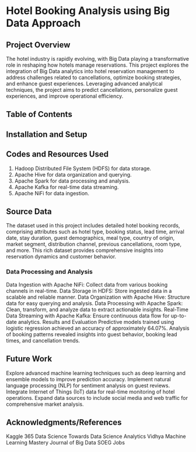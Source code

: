# Hotel Booking Analysis using Big Data Approach

## Project Overview

The hotel industry is rapidly evolving, with Big Data playing a transformative role in reshaping how hotels manage reservations. This project explores the integration of Big Data analytics into hotel reservation management to address challenges related to cancellations, optimize booking strategies, and enhance guest experiences. Leveraging advanced analytical techniques, the project aims to predict cancellations, personalize guest experiences, and improve operational efficiency.

## Table of Contents



## Installation and Setup

## Codes and Resources Used
1. Hadoop Distributed File System (HDFS) for data storage.
2. Apache Hive for data organization and querying.
3. Apache Spark for data processing and analysis.
4. Apache Kafka for real-time data streaming.
5.  Apache NiFi for data ingestion.

## Source Data

The dataset used in this project includes detailed hotel booking records, comprising attributes such as hotel type, booking status, lead time, arrival date, stay duration, guest demographics, meal type, country of origin, market segment, distribution channel, previous cancellations, room type, and more. This rich dataset provides comprehensive insights into reservation dynamics and customer behavior.

### Data Processing and Analysis
Data Ingestion with Apache NiFi: Collect data from various booking channels in real-time.
Data Storage in HDFS: Store ingested data in a scalable and reliable manner.
Data Organization with Apache Hive: Structure data for easy querying and analysis.
Data Processing with Apache Spark: Clean, transform, and analyze data to extract actionable insights.
Real-Time Data Streaming with Apache Kafka: Ensure continuous data flow for up-to-date analytics.
Results and Evaluation
Predictive models trained using logistic regression achieved an accuracy of approximately 64.07%.
Analysis of booking patterns revealed insights into guest behavior, booking lead times, and cancellation trends.

## Future Work
Explore advanced machine learning techniques such as deep learning and ensemble models to improve prediction accuracy.
Implement natural language processing (NLP) for sentiment analysis on guest reviews.
Integrate Internet of Things (IoT) data for real-time monitoring of hotel operations.
Expand data sources to include social media and web traffic for comprehensive market analysis.

## Acknowledgments/References
Kaggle
365 Data Science
Towards Data Science
Analytics Vidhya
Machine Learning Mastery
Journal of Big Data
SOEG Jobs
